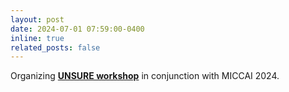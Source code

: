 ```yaml
---
layout: post
date: 2024-07-01 07:59:00-0400
inline: true
related_posts: false
---
```


Organizing **[UNSURE workshop](https://unsuremiccai.github.io)** in conjunction with MICCAI 2024.